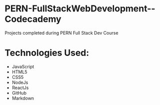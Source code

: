 # PERN-FullStackWebDevelopment--Codecademy

Projects completed during PERN Full Stack Dev Course

# Technologies Used:

* JavaScript
* HTML5
* CSS5
* NodeJs
* ReactJs
* GitHub
* Markdown


